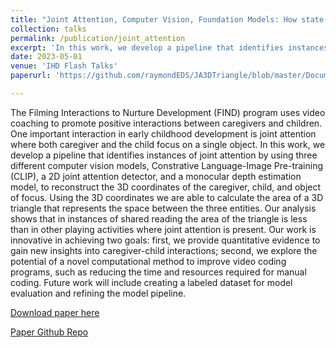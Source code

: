 ```yaml
---
title: "Joint Attention, Computer Vision, Foundation Models: How state-of-the-art AI approaches can analyze instances of early childhood development"
collection: talks
permalink: /publication/joint_attention
excerpt: 'In this work, we develop a pipeline that identifies instances of joint attention by using three different computer vision models, Constrative Language-Image Pre-training (CLIP), a 2D joint attention detector, and a monocular depth estimation model, to reconstruct the 3D coordinates of the caregiver, child, and object of focus.'
date: 2023-05-01
venue: 'IHD Flash Talks'
paperurl: 'https://github.com/raymondEDS/JA3DTriangle/blob/master/Documents/Paper.pdf'

---
```

The Filming Interactions to Nurture Development (FIND) program uses video coaching to promote positive interactions between caregivers and children. One important interaction in early childhood development is joint attention where both caregiver and the child focus on a single object. In this work, we develop a pipeline that identifies instances of joint attention by using three different computer vision models, Constrative Language-Image Pre-training (CLIP), a 2D joint attention detector, and a monocular depth estimation model, to reconstruct the 3D coordinates of the caregiver, child, and object of focus. Using the 3D coordinates we are able to calculate the area of a 3D triangle that represents the space between the three entities. Our analysis shows that in instances of shared reading the area of the triangle is less than in other playing activities where joint attention is present. Our work is innovative in achieving two goals: first, we provide quantitative evidence to gain new insights into caregiver-child interactions; second, we explore the potential of a novel computational method to improve video coding programs, such as reducing the time and resources required for manual coding. Future work will include creating a labeled dataset for model evaluation and refining the model pipeline.

[Download paper here](https://github.com/raymondEDS/JA3DTriangle/blob/master/Documents/Paper.pdf)

[Paper Github Repo](https://github.com/raymondEDS/JA3DTriangle/tree/master)

